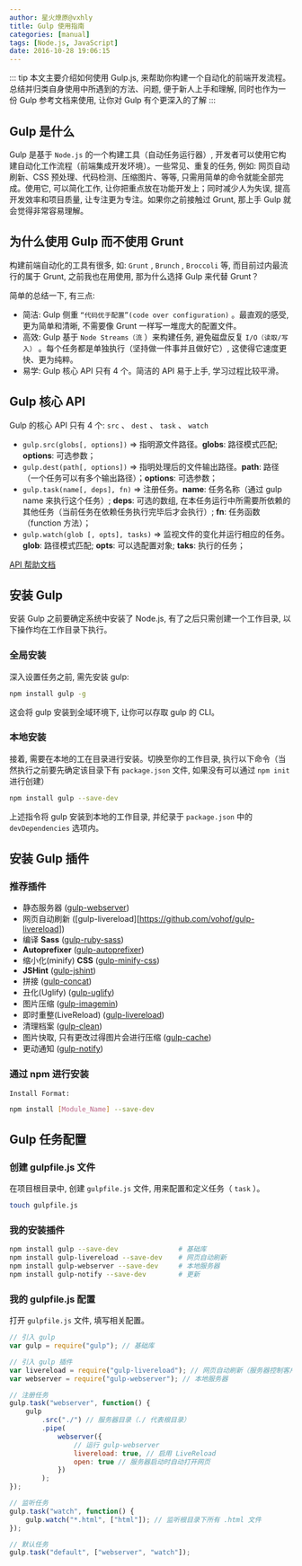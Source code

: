 ```yaml
---
author: 星火燎原@vxhly
title: Gulp 使用指南
categories: [manual]
tags: [Node.js, JavaScript]
date: 2016-10-28 19:06:15
---
```


::: tip
本文主要介绍如何使用 Gulp.js, 来帮助你构建一个自动化的前端开发流程。总结并归类自身使用中所遇到的方法、问题, 便于新人上手和理解, 同时也作为一份 Gulp 参考文档来使用, 让你对 Gulp 有个更深入的了解
:::
<!-- more -->

## Gulp 是什么

Gulp 是基于 `Node.js` 的一个构建工具（自动任务运行器）, 开发者可以使用它构建自动化工作流程（前端集成开发环境）。一些常见、重复的任务, 例如: 网页自动刷新、CSS 预处理、代码检测、压缩图片、等等, 只需用简单的命令就能全部完成。使用它, 可以简化工作, 让你把重点放在功能开发上；同时减少人为失误, 提高开发效率和项目质量, 让专注更为专注。如果你之前接触过 Grunt, 那上手 Gulp 就会觉得非常容易理解。

## 为什么使用 Gulp 而不使用 Grunt

构建前端自动化的工具有很多, 如: `Grunt` , `Brunch` , `Broccoli` 等, 而目前过内最流行的属于 Grunt, 之前我也在用使用, 那为什么选择 Gulp 来代替 Grunt？

简单的总结一下, 有三点: 

* 简洁: Gulp 侧重 `“代码优于配置”(code over configuration)` 。最直观的感受, 更为简单和清晰, 不需要像 Grunt 一样写一堆庞大的配置文件。
* 高效: Gulp 基于 `Node Streams（流` ）来构建任务, 避免磁盘反复 `I/O（读取/写入）` 。每个任务都是单独执行（坚持做一件事并且做好它）, 这使得它速度更快、更为纯粹。
* 易学: Gulp 核心 API 只有 4 个。简洁的 API 易于上手, 学习过程比较平滑。

## Gulp 核心 API

Gulp 的核心 API 只有 4 个: `src` 、 `dest` 、 `task` 、 `watch` 

* `gulp.src(globs[, options])` => 指明源文件路径。**globs**: 路径模式匹配; **options**: 可选参数；
* `gulp.dest(path[, options])` => 指明处理后的文件输出路径。**path**: 路径（一个任务可以有多个输出路径）；**options**: 可选参数；
* `gulp.task(name[, deps], fn)` => 注册任务。**name**: 任务名称（通过 gulp name 来执行这个任务）; **deps**: 可选的数组, 在本任务运行中所需要所依赖的其他任务（当前任务在依赖任务执行完毕后才会执行）; **fn**: 任务函数（function 方法）；
* `gulp.watch(glob [, opts], tasks)` => 监视文件的变化并运行相应的任务。**glob**: 路径模式匹配; **opts**: 可以选配置对象; **taks**: 执行的任务；

[API 帮助文档](//github.com/gulpjs/gulp/blob/master/docs/API.md)

## 安装 Gulp

安装 Gulp 之前要确定系统中安装了 Node.js, 有了之后只需创建一个工作目录, 以下操作均在工作目录下执行。

### 全局安装

深入设置任务之前, 需先安装 gulp: 

``` bash
npm install gulp -g
```

这会将 gulp 安装到全域环境下, 让你可以存取 gulp 的 CLI。

### 本地安装

接着, 需要在本地的工在目录进行安装。切换至你的工作目录, 执行以下命令（当然执行之前要先确定该目录下有 `package.json` 文件, 如果没有可以通过 `npm init` 进行创建）

``` bash
npm install gulp --save-dev
```

上述指令将 gulp 安装到本地的工作目录, 并纪录于 `package.json` 中的 `devDependencies` 选项内。

## 安装 Gulp 插件

### 推荐插件

* 静态服务器 ([gulp-webserver](//github.com/schickling/gulp-webserver))
* 网页自动刷新 ([gulp-livereload][<https://github.com/vohof/gulp-livereload>])
* 编译 **Sass** ([gulp-ruby-sass](//github.com/sindresorhus/gulp-ruby-sass))
* **Autoprefixer** ([gulp-autoprefixer](//github.com/Metrime/gulp-autoprefixer))
* 缩小化(minify) **CSS** ([gulp-minify-css](//github.com/jonathanepollack/gulp-minify-css))
* **JSHint** ([gulp-jshint](//github.com/wearefractal/gulp-jshint))
* 拼接 ([gulp-concat](//github.com/wearefractal/gulp-concat))
* 丑化(Uglify) ([gulp-uglify](//github.com/terinjokes/gulp-uglify))
* 图片压缩 ([gulp-imagemin](//github.com/sindresorhus/gulp-imagemin))
* 即时重整(LiveReload) ([gulp-livereload](//github.com/vohof/gulp-livereload))
* 清理档案 ([gulp-clean](//github.com/peter-vilja/gulp-clean))
* 图片快取, 只有更改过得图片会进行压缩 ([gulp-cache](//github.com/jgable/gulp-cache/))
* 更动通知 ([gulp-notify](//github.com/mikaelbr/gulp-notify))

### 通过 npm 进行安装

`Install Format:` 

``` bash
npm install [Module_Name] --save-dev
```

## Gulp 任务配置

### 创建 gulpfile.js 文件

在项目根目录中, 创建 `gulpfile.js` 文件, 用来配置和定义任务（ `task` ）。

``` bash
touch gulpfile.js
```

### 我的安装插件

``` bash
npm install gulp --save-dev               # 基础库
npm install gulp-livereload --save-dev    # 网页自动刷新
npm install gulp-webserver --save-dev     # 本地服务器
npm install gulp-notify --save-dev        # 更新
```

### 我的 gulpfile.js 配置

打开 `gulpfile.js` 文件, 填写相关配置。

``` javascript
// 引入 gulp
var gulp = require("gulp"); // 基础库

// 引入 gulp 插件
var livereload = require("gulp-livereload"); // 网页自动刷新（服务器控制客户端同步刷新）
var webserver = require("gulp-webserver"); // 本地服务器

// 注册任务
gulp.task("webserver", function() {
    gulp
        .src("./") // 服务器目录（./ 代表根目录）
        .pipe(
            webserver({
                // 运行 gulp-webserver
                livereload: true, // 启用 LiveReload
                open: true // 服务器启动时自动打开网页
            })
        );
});

// 监听任务
gulp.task("watch", function() {
    gulp.watch("*.html", ["html"]); // 监听根目录下所有 .html 文件
});

// 默认任务
gulp.task("default", ["webserver", "watch"]);
```

